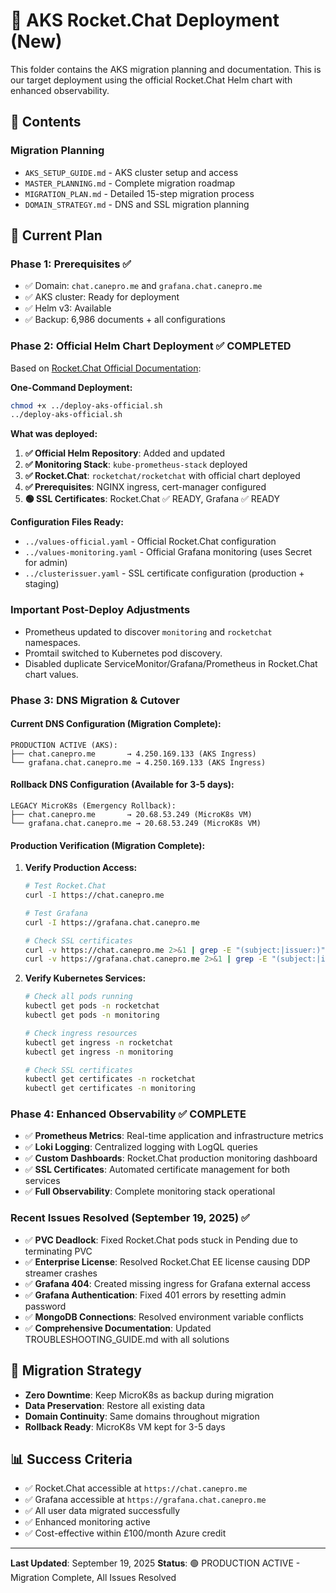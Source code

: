 # 🚀 AKS Rocket.Chat Deployment (New)

This folder contains the AKS migration planning and documentation. This is our target deployment using the official Rocket.Chat Helm chart with enhanced observability.

## 📁 Contents

### Migration Planning
- `AKS_SETUP_GUIDE.md` - AKS cluster setup and access
- `MASTER_PLANNING.md` - Complete migration roadmap
- `MIGRATION_PLAN.md` - Detailed 15-step migration process
- `DOMAIN_STRATEGY.md` - DNS and SSL migration planning

## 🎯 Current Plan

### Phase 1: Prerequisites ✅
- ✅ Domain: `chat.canepro.me` and `grafana.chat.canepro.me`
- ✅ AKS cluster: Ready for deployment
- ✅ Helm v3: Available
- ✅ Backup: 6,986 documents + all configurations

### Phase 2: Official Helm Chart Deployment ✅ COMPLETED
Based on [Rocket.Chat Official Documentation](https://docs.rocket.chat/docs/deploy-with-kubernetes):

**One-Command Deployment:**
```bash
chmod +x ../deploy-aks-official.sh
../deploy-aks-official.sh
```

**What was deployed:**
1. **✅ Official Helm Repository**: Added and updated
2. **✅ Monitoring Stack**: `kube-prometheus-stack` deployed
3. **✅ Rocket.Chat**: `rocketchat/rocketchat` with official chart deployed
4. **✅ Prerequisites**: NGINX ingress, cert-manager configured
5. **🟢 SSL Certificates**: Rocket.Chat ✅ READY, Grafana ✅ READY

**Configuration Files Ready:**
- `../values-official.yaml` - Official Rocket.Chat configuration
- `../values-monitoring.yaml` - Official Grafana monitoring (uses Secret for admin)
- `../clusterissuer.yaml` - SSL certificate configuration (production + staging)

### Important Post-Deploy Adjustments
- Prometheus updated to discover `monitoring` and `rocketchat` namespaces.
- Promtail switched to Kubernetes pod discovery.
- Disabled duplicate ServiceMonitor/Grafana/Prometheus in Rocket.Chat chart values.

### Phase 3: DNS Migration & Cutover

#### **Current DNS Configuration (Migration Complete):**
```
PRODUCTION ACTIVE (AKS):
├── chat.canepro.me       → 4.250.169.133 (AKS Ingress)
└── grafana.chat.canepro.me → 4.250.169.133 (AKS Ingress)
```

#### **Rollback DNS Configuration (Available for 3-5 days):**
```
LEGACY MicroK8s (Emergency Rollback):
├── chat.canepro.me       → 20.68.53.249 (MicroK8s VM)
└── grafana.chat.canepro.me → 20.68.53.249 (MicroK8s VM)
```

#### **Production Verification (Migration Complete):**
1. **Verify Production Access:**
   ```bash
   # Test Rocket.Chat
   curl -I https://chat.canepro.me

   # Test Grafana
   curl -I https://grafana.chat.canepro.me

   # Check SSL certificates
   curl -v https://chat.canepro.me 2>&1 | grep -E "(subject:|issuer:)"
   curl -v https://grafana.chat.canepro.me 2>&1 | grep -E "(subject:|issuer:)"
   ```

2. **Verify Kubernetes Services:**
   ```bash
   # Check all pods running
   kubectl get pods -n rocketchat
   kubectl get pods -n monitoring

   # Check ingress resources
   kubectl get ingress -n rocketchat
   kubectl get ingress -n monitoring

   # Check SSL certificates
   kubectl get certificates -n rocketchat
   kubectl get certificates -n monitoring
   ```

### Phase 4: Enhanced Observability ✅ COMPLETE
- ✅ **Prometheus Metrics**: Real-time application and infrastructure metrics
- ✅ **Loki Logging**: Centralized logging with LogQL queries
- ✅ **Custom Dashboards**: Rocket.Chat production monitoring dashboard
- ✅ **SSL Certificates**: Automated certificate management for both services
- ✅ **Full Observability**: Complete monitoring stack operational

### Recent Issues Resolved (September 19, 2025) ✅
- ✅ **PVC Deadlock**: Fixed Rocket.Chat pods stuck in Pending due to terminating PVC
- ✅ **Enterprise License**: Resolved Rocket.Chat EE license causing DDP streamer crashes
- ✅ **Grafana 404**: Created missing ingress for Grafana external access
- ✅ **Grafana Authentication**: Fixed 401 errors by resetting admin password
- ✅ **MongoDB Connections**: Resolved environment variable conflicts
- ✅ **Comprehensive Documentation**: Updated TROUBLESHOOTING_GUIDE.md with all solutions

## 🔄 Migration Strategy

- **Zero Downtime**: Keep MicroK8s as backup during migration
- **Data Preservation**: Restore all existing data
- **Domain Continuity**: Same domains throughout migration
- **Rollback Ready**: MicroK8s VM kept for 3-5 days

## 📊 Success Criteria

- ✅ Rocket.Chat accessible at `https://chat.canepro.me`
- ✅ Grafana accessible at `https://grafana.chat.canepro.me`
- ✅ All user data migrated successfully
- ✅ Enhanced monitoring active
- ✅ Cost-effective within £100/month Azure credit

---

**Last Updated**: September 19, 2025
**Status**: 🟢 PRODUCTION ACTIVE - Migration Complete, All Issues Resolved
